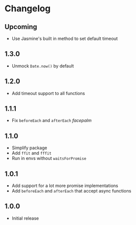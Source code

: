 # Changelog

## Upcoming

- Use Jasmine's built in method to set default timeout

## 1.3.0

- Unmock `Date.now()` by default

## 1.2.0

- Add timeout support to all functions

## 1.1.1

- Fix `beforeEach` and `afterEach` *facepalm*

## 1.1.0

- Simplify package
- Add `ffit` and `fffit`
- Run in envs without `waitsForPromise`

## 1.0.1

- Add support for a lot more promise implementations
- Add `beforeEach` and `afterEach` that accept async functions

## 1.0.0

- Initial release
